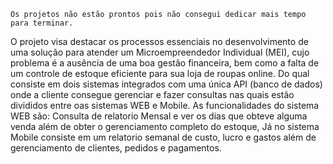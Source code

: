 	Os projetos não estão prontos pois não consegui dedicar mais tempo para terminar.
	
	
   O projeto visa destacar os processos essenciais no desenvolvimento de uma solução para atender um
Microempreendedor Individual (MEI), cujo problema é a ausência de uma boa gestão financeira, bem 
como a falta de um controle de estoque eficiente para sua loja de roupas online.
   Do qual consiste em dois sistemas integrados com uma única API (banco de dados) onde a cliente consegue
gerenciar e fazer consultas nas quais estão divididos entre oas sistemas WEB e Mobile. As funcionalidades do sistema
WEB são: Consulta de relatorio Mensal e ver os dias que obteve alguma venda além de obter o gerenciamento completo do
estoque, Já no sistema Mobile consiste em um relatorio semanal de custo, lucro e gastos além de gerenciamento de clientes,
pedidos e pagamentos.
